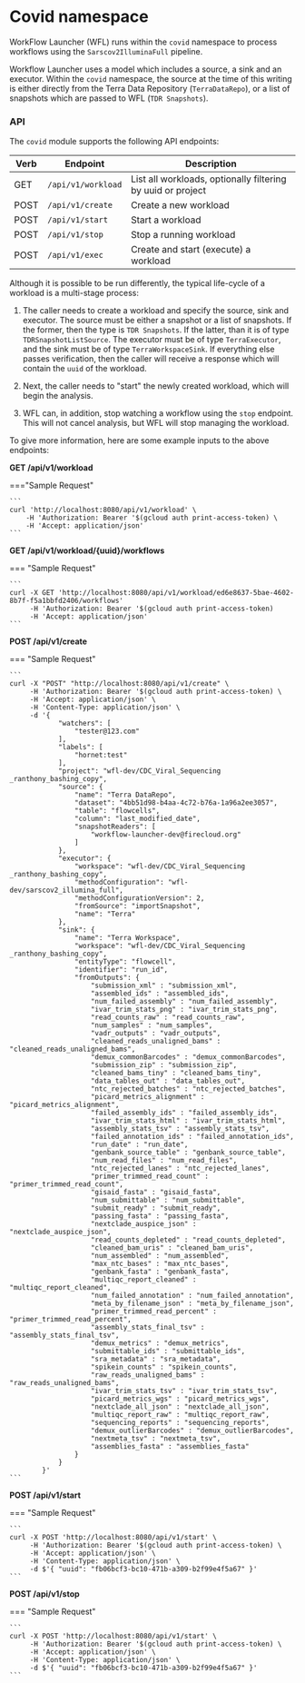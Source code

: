 # Covid namespace

WorkFlow Launcher (WFL) runs within the `covid` namespace to process workflows using the `Sarscov2IlluminaFull` pipeline. 

Workflow Launcher uses a model which includes a source, a sink and an executor. Within the `covid` namespace, the source at the time of this writing is either directly from the Terra Data Repository (`TerraDataRepo`), or a list of snapshots which are passed to WFL (`TDR Snapshots`). 

### API

The `covid` module supports the following API endpoints:

| Verb | Endpoint                            | Description                                                              |
|------|-------------------------------------|--------------------------------------------------------------------------|
| GET  | `/api/v1/workload`                  | List all workloads, optionally filtering by uuid or project              |
| POST | `/api/v1/create`                    | Create a new workload                                                    |
| POST | `/api/v1/start`                     | Start a workload                                                         |
| POST | `/api/v1/stop`                      | Stop a running workload                                                  |
| POST | `/api/v1/exec`                      | Create and start (execute) a workload                                    |

Although it is possible to be run differently, the typical life-cycle of a workload is a multi-stage process:

1. The caller needs to create a workload and specify the source, sink and executor. The source must be either a snapshot or a list of snapshots. If the former, then the type is `TDR Snapshots`. If the latter, than it is of type `TDRSnapshotListSource`. The executor must be of type `TerraExecutor`, and the sink must be of type `TerraWorkspaceSink`. If everything else passes verification, then the caller will receive a response which will contain the `uuid` of the workload.
   
2. Next, the caller needs to "start" the newly created workload, which will begin the analysis. 
   
3. WFL can, in addition, stop watching a workflow using the `stop` endpoint. This will not cancel analysis, but WFL will stop managing the workload.

To give more information, here are some example inputs to the above endpoints:

**GET /api/v1/workload**

==="Sample Request"

    ```
    curl 'http://localhost:8080/api/v1/workload' \
        -H 'Authorization: Bearer '$(gcloud auth print-access-token) \
        -H 'Accept: application/json'
    ```

**GET /api/v1/workload/{uuid}/workflows**

=== "Sample Request"

    ```
    curl -X GET 'http://localhost:8080/api/v1/workload/ed6e8637-5bae-4602-8b7f-f5a1bbfd2406/workflows' 
         -H 'Authorization: Bearer '$(gcloud auth print-access-token)      
         -H 'Accept: application/json'
    ```

**POST /api/v1/create**

=== "Sample Request"

    ```
    curl -X "POST" "http://localhost:8080/api/v1/create" \
         -H 'Authorization: Bearer '$(gcloud auth print-access-token) \
         -H 'Accept: application/json' \
         -H 'Content-Type: application/json' \
         -d '{
                "watchers": [
                    "tester@123.com"
                ],
                "labels": [
                    "hornet:test"
                ],
                "project": "wfl-dev/CDC_Viral_Sequencing _ranthony_bashing_copy",
                "source": {
                    "name": "Terra DataRepo",
                    "dataset": "4bb51d98-b4aa-4c72-b76a-1a96a2ee3057",
                    "table": "flowcells",
                    "column": "last_modified_date",
                    "snapshotReaders": [
                        "workflow-launcher-dev@firecloud.org"
                    ]
                },
                "executor": {
                    "workspace": "wfl-dev/CDC_Viral_Sequencing _ranthony_bashing_copy",
                    "methodConfiguration": "wfl-dev/sarscov2_illumina_full",
                    "methodConfigurationVersion": 2,
                    "fromSource": "importSnapshot",
                    "name": "Terra"
                },
                "sink": {
                    "name": "Terra Workspace",
                    "workspace": "wfl-dev/CDC_Viral_Sequencing _ranthony_bashing_copy",
                    "entityType": "flowcell",
                    "identifier": "run_id",
                    "fromOutputs": {
                        "submission_xml" : "submission_xml",
                        "assembled_ids" : "assembled_ids",
                        "num_failed_assembly" : "num_failed_assembly",
                        "ivar_trim_stats_png" : "ivar_trim_stats_png",
                        "read_counts_raw" : "read_counts_raw",
                        "num_samples" : "num_samples",
                        "vadr_outputs" : "vadr_outputs",
                        "cleaned_reads_unaligned_bams" : "cleaned_reads_unaligned_bams",
                        "demux_commonBarcodes" : "demux_commonBarcodes",
                        "submission_zip" : "submission_zip",
                        "cleaned_bams_tiny" : "cleaned_bams_tiny",
                        "data_tables_out" : "data_tables_out",
                        "ntc_rejected_batches" : "ntc_rejected_batches",
                        "picard_metrics_alignment" : "picard_metrics_alignment",
                        "failed_assembly_ids" : "failed_assembly_ids",
                        "ivar_trim_stats_html" : "ivar_trim_stats_html",
                        "assembly_stats_tsv" : "assembly_stats_tsv",
                        "failed_annotation_ids" : "failed_annotation_ids",
                        "run_date" : "run_date",
                        "genbank_source_table" : "genbank_source_table",
                        "num_read_files" : "num_read_files",
                        "ntc_rejected_lanes" : "ntc_rejected_lanes",
                        "primer_trimmed_read_count" : "primer_trimmed_read_count",
                        "gisaid_fasta" : "gisaid_fasta",
                        "num_submittable" : "num_submittable",
                        "submit_ready" : "submit_ready",
                        "passing_fasta" : "passing_fasta",
                        "nextclade_auspice_json" : "nextclade_auspice_json",
                        "read_counts_depleted" : "read_counts_depleted",
                        "cleaned_bam_uris" : "cleaned_bam_uris",
                        "num_assembled" : "num_assembled",
                        "max_ntc_bases" : "max_ntc_bases",
                        "genbank_fasta" : "genbank_fasta",
                        "multiqc_report_cleaned" : "multiqc_report_cleaned",
                        "num_failed_annotation" : "num_failed_annotation",
                        "meta_by_filename_json" : "meta_by_filename_json",
                        "primer_trimmed_read_percent" : "primer_trimmed_read_percent",
                        "assembly_stats_final_tsv" : "assembly_stats_final_tsv",
                        "demux_metrics" : "demux_metrics",
                        "submittable_ids" : "submittable_ids",
                        "sra_metadata" : "sra_metadata",
                        "spikein_counts" : "spikein_counts",
                        "raw_reads_unaligned_bams" : "raw_reads_unaligned_bams",
                        "ivar_trim_stats_tsv" : "ivar_trim_stats_tsv",
                        "picard_metrics_wgs" : "picard_metrics_wgs",
                        "nextclade_all_json" : "nextclade_all_json",
                        "multiqc_report_raw" : "multiqc_report_raw",
                        "sequencing_reports" : "sequencing_reports",
                        "demux_outlierBarcodes" : "demux_outlierBarcodes",
                        "nextmeta_tsv" : "nextmeta_tsv",
                        "assemblies_fasta" : "assemblies_fasta"
                    }
                }
            }'
    ```

**POST /api/v1/start**

=== "Sample Request"

    ```
    curl -X POST 'http://localhost:8080/api/v1/start' \
         -H 'Authorization: Bearer '$(gcloud auth print-access-token) \
         -H 'Accept: application/json' \
         -H 'Content-Type: application/json' \
         -d $'{ "uuid": "fb06bcf3-bc10-471b-a309-b2f99e4f5a67" }'
    ```

**POST /api/v1/stop**

=== "Sample Request"

    ```
    curl -X POST 'http://localhost:8080/api/v1/start' \
         -H 'Authorization: Bearer '$(gcloud auth print-access-token) \
         -H 'Accept: application/json' \
         -H 'Content-Type: application/json' \
         -d $'{ "uuid": "fb06bcf3-bc10-471b-a309-b2f99e4f5a67" }'
    ```
